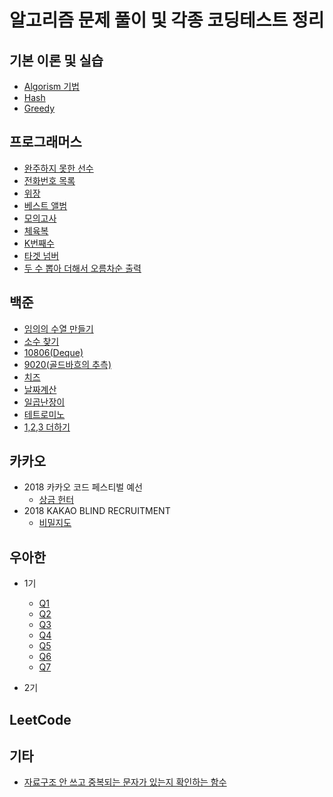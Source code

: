 알고리즘 문제 풀이 및 각종 코딩테스트 정리
=============

기본 이론 및 실습
-------------
* [Algorism 기법](https://junghyungil.tistory.com/55?category=892280)
* [Hash](https://junghyungil.tistory.com/21?category=892525)
* [Greedy]()

프로그래머스
-------------

   * [완주하지 못한 선수](https://junghyungil.tistory.com/2?category=892296)
   * [전화번호 목록](https://junghyungil.tistory.com/3?category=892296)
   * [위장](https://junghyungil.tistory.com/4?category=892296)
   * [베스트 앨범](https://junghyungil.tistory.com/5?category=892296)
   * [모의고사](https://junghyungil.tistory.com/32?category=892296)
   * [체육복](https://junghyungil.tistory.com/30?category=892296)
   * [K번째수](https://junghyungil.tistory.com/33?category=892296)         
   * [타겟 넘버](https://junghyungil.tistory.com/31?category=892296)
   * [두 수 뽑아 더해서 오름차순 출력](https://github.com/Hyung1Jung/algorithm/blob/master/src/programmers/bf/pickTwoAndAdd.java)    
     
백준
-------------    
 * [임의의 수열 만들기](https://junghyungil.tistory.com/34?category=892297)
 * [소수 찾기](https://junghyungil.tistory.com/35?category=892297)
 * [10806(Deque)](https://junghyungil.tistory.com/37?category=892297)
 * [9020(골드바흐의 추측)](https://junghyungil.tistory.com/38?category=892297)
 * [치즈](https://junghyungil.tistory.com/45?category=892297)
 * [날짜계산](https://github.com/Hyung1Jung/algorithm/blob/master/src/baekjoon/Q1476.java)
 * [일곱난장이](https://github.com/Hyung1Jung/algorithm/blob/master/src/baekjoon/Q2309.java)
 * [테트로미노](https://github.com/Hyung1Jung/algorithm/blob/master/src/baekjoon/Q14500.java)
 * [1,2,3 더하기](https://github.com/Hyung1Jung/algorithm/blob/master/src/baekjoon/Q9095.java)
 
카카오
-------------  
 * 2018 카카오 코드 페스티벌 예선
     * [상금 헌터](https://junghyungil.tistory.com/6?category=892298)
 * 2018 KAKAO BLIND RECRUITMENT
     * [비밀지도](https://junghyungil.tistory.com/26?category=892298)
     
우아한
-------------
 * 1기
    * [Q1](https://github.com/Hyung1Jung/algorithm/blob/master/src/woowacouse2/Q1_1th.java)
    * [Q2](https://github.com/Hyung1Jung/algorithm/blob/master/src/woowacouse2/Q2_1th.java)
    * [Q3](https://github.com/Hyung1Jung/algorithm/blob/master/src/woowacouse2/Q3_1th.java)
    * [Q4](https://github.com/Hyung1Jung/algorithm/blob/master/src/woowacouse2/Q4_1th.java)
    * [Q5](https://github.com/Hyung1Jung/algorithm/blob/master/src/woowacouse2/Q5_1th.java)
    * [Q6](https://github.com/Hyung1Jung/algorithm/blob/master/src/woowacouse2/Q6_1th.java)
    * [Q7](https://github.com/Hyung1Jung/algorithm/blob/master/src/woowacouse2/Q7_1th.java)
    
 * 2기
 
 LeetCode
 -------------

 
 기타
 -------------
 * [자료구조 안 쓰고 중복되는 문자가 있는지 확인하는 함수](https://junghyungil.tistory.com/46?category=900655)

       






